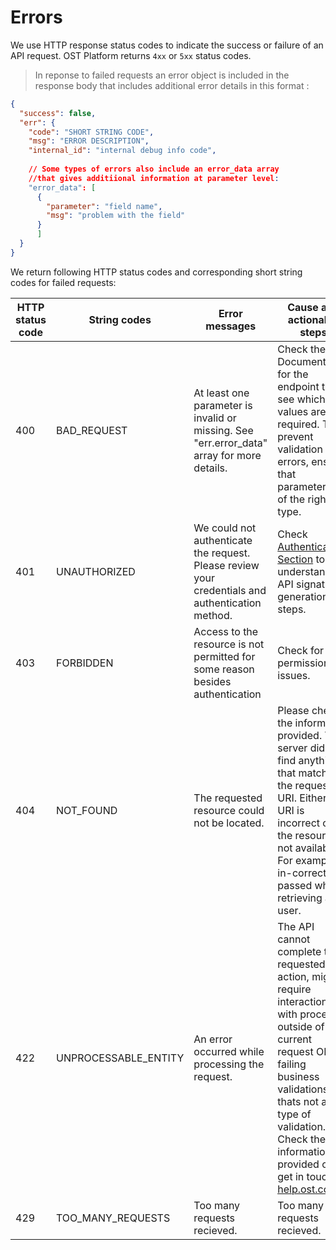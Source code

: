# Errors

We use HTTP response status codes to indicate the success or failure of an API request. OST Platform returns `4xx` or `5xx` status codes.

> In reponse to failed requests an error object is included in the response body that includes additional error details in this format : 

```json
{
  "success": false,
  "err": {
    "code": "SHORT STRING CODE",
    "msg": "ERROR DESCRIPTION",
    "internal_id": "internal debug info code",
    
    // Some types of errors also include an error_data array 
    //that gives additiional information at parameter level:
    "error_data": [
      {
        "parameter": "field name",
        "msg": "problem with the field"
      }
      ]
  }
}
```

We return following HTTP status codes and corresponding short string codes for failed requests:

| HTTP status code | String codes | Error messages | Cause and actionable steps |
|------------------|--------------|---------------|--------------|
| 400 | BAD_REQUEST  | At least one parameter is invalid or missing. See "err.error_data" array for more details. |  Check the API Documentation for the endpoint to see which values are required. To prevent validation errors, ensure that parameters are of the right type.| 
| 401 | UNAUTHORIZED | We could not authenticate the request. Please review your credentials and authentication method. | Check <u>Authentication Section</u> to understand the API signature generation steps. |
| 403 |FORBIDDEN | Access to the resource is not permitted for some reason besides authentication| Check for permission issues. |
| 404 | NOT_FOUND    | The requested resource could not be located. | Please check the information provided. The server did not find anything that matches the request URI. Either the URI is incorrect or the resource is not available. For example, in-correct 'id' passed while retrieving a user. |
| 422 | UNPROCESSABLE_ENTITY | An error occurred while processing the request.  |  The API cannot complete the requested action, might require interaction with processes outside of the current request OR is failing business validations thats not a 400 type of validation. Check the information provided or get in touch on [<u>help.ost.com</u>](https://help.ost.com)|
| 429 | TOO\_MANY\_REQUESTS | Too many requests recieved.| Too many requests recieved. | 